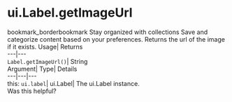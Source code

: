  
#  ui.Label.getImageUrl 
bookmark_borderbookmark Stay organized with collections  Save and categorize content based on your preferences.
Returns the url of the image if it exists. 
Usage| Returns  
---|---  
`Label.getImageUrl()`| String  
Argument| Type| Details  
---|---|---  
this: `ui.label`| ui.Label| The ui.Label instance.  
Was this helpful?

